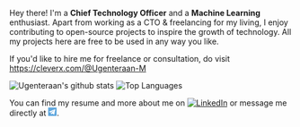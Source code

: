 Hey there! I'm a **Chief Technology Officer** and a **Machine Learning** enthusiast. Apart from working as a CTO & freelancing for my living, I enjoy contributing to open-source projects to inspire the growth of technology. All my projects here are free to be used in any way you like. 

If you'd like to hire me for freelance or consultation, do visit https://cleverx.com/@Ugenteraan-M


![Ugenteraan's github stats](https://github-readme-stats.vercel.app/api?username=ugenteraan&show_icons=true&theme=merko&cache_seconds=3000)
![Top Languages](https://github-readme-stats.vercel.app/api/top-langs/?username=ugenteraan&layout=compact)

You can find my resume and more about me on [![LinkedIn][1.1]][1] or message me directly at [![Telegram](https://github.com/Ugenteraan/ugenteraan/blob/master/pic/telegram-ico.png)](https://t.me/Ugenteraan).


[1.1]: https://raw.githubusercontent.com/MartinHeinz/MartinHeinz/master/linkedin-3-16.png 


[1]: https://www.linkedin.com/in/ugenteraan-manogaran-68738b137/
